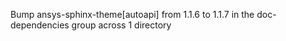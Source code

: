 Bump ansys-sphinx-theme[autoapi] from 1.1.6 to 1.1.7 in the doc-dependencies group across 1 directory